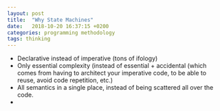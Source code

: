 ```yaml
---
layout: post
title:  "Why State Machines"
date:   2018-10-20 16:37:15 +0200
categories: programming methodology
tags: thinking
---
```


- Declarative instead of imperative (tons of ifology)
- Only essential complexity (instead of essential + accidental (which comes from having to architect your imperative code, to be able to reuse, avoid code repetition, etc.)
- All semantics in a single place, instead of being scattered all over the code.
- 